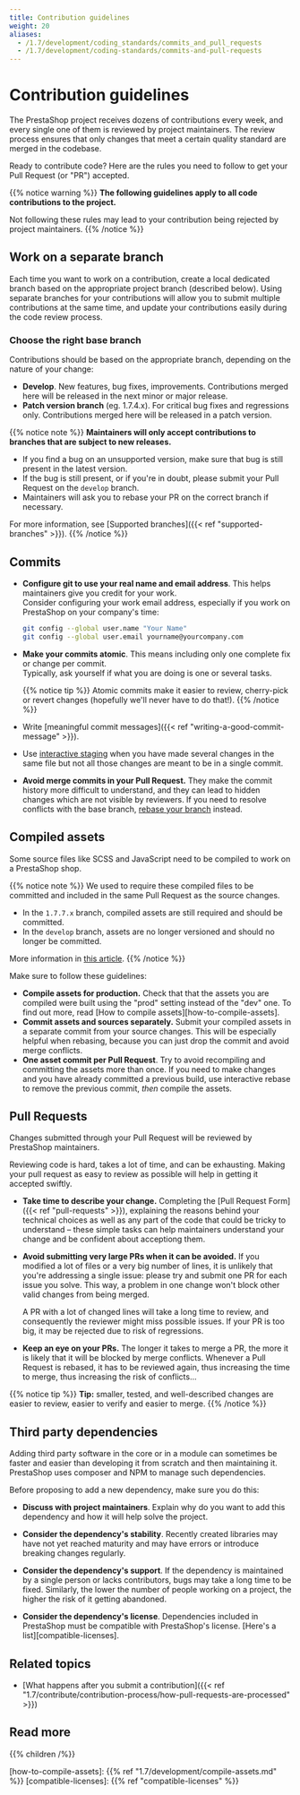 ```yaml
---
title: Contribution guidelines
weight: 20
aliases:
  - /1.7/development/coding_standards/commits_and_pull_requests
  - /1.7/development/coding-standards/commits-and-pull-requests
---
```


# Contribution guidelines

The PrestaShop project receives dozens of contributions every week, and every single one of them is reviewed by project maintainers. The review process ensures that only changes that meet a certain quality standard are merged in the codebase. 

Ready to contribute code? Here are the rules you need to follow to get your Pull Request (or "PR") accepted.

{{% notice warning %}}
**The following guidelines apply to all code contributions to the project.**

Not following these rules may lead to your contribution being rejected by project maintainers.
{{% /notice %}}

## Work on a separate branch

Each time you want to work on a contribution, create a local dedicated branch based on the appropriate project branch (described below). Using separate branches for your contributions will allow you to submit multiple contributions at the same time, and update your contributions easily during the code review process.

### Choose the right base branch

Contributions should be based on the appropriate branch, depending on the nature of your change:

* **Develop**. New features, bug fixes, improvements. Contributions merged here will be released in the next minor or major release.
* **Patch version branch** (eg. 1.7.4.x). For critical bug fixes and regressions only. Contributions merged here will be released in a patch version. 

{{% notice note %}}
**Maintainers will only accept contributions to branches that are subject to new releases.**

- If you find a bug on an unsupported version, make sure that bug is still present in the latest version. 
- If the bug is still present, or if you're in doubt, please submit your Pull Request on the `develop` branch.
- Maintainers will ask you to rebase your PR on the correct branch if necessary.

For more information, see [Supported branches]({{< ref "supported-branches" >}}).
{{% /notice %}}

## Commits

- **Configure git to use your real name and email address**. This helps maintainers give you credit for your work.  
    Consider configuring your work email address, especially if you work on PrestaShop on your company's time:
    
    ```bash
    git config --global user.name "Your Name"
    git config --global user.email yourname@yourcompany.com
    ```

- **Make your commits atomic**. This means including only one complete fix or change per commit.  
    Typically, ask yourself if what you are doing is one or several tasks. 

    {{% notice tip %}}
Atomic commits make it easier to review, cherry-pick or revert changes (hopefully we'll never have to do that!).
    {{% /notice %}}

- Write [meaningful commit messages]({{< ref "writing-a-good-commit-message" >}}).
- Use [interactive staging](https://git-scm.com/book/en/v2/Git-Tools-Interactive-Staging) when you have made several changes in the same file but not all those changes are meant to be in a single commit.
- **Avoid merge commits in your Pull Request.** They make the commit history more difficult to understand, and they can lead to hidden changes which are not visible by reviewers. If you need to resolve conflicts with the base branch, [rebase your branch](https://anavarre.net/how-to-rebase-a-github-pull-request/) instead.


## Compiled assets

Some source files like SCSS and JavaScript need to be compiled to work on a PrestaShop shop. 

{{% notice note %}}
We used to require these compiled files to be committed and included in the same Pull Request as the source changes.

- In the `1.7.7.x` branch, compiled assets are still required and should be committed.
- In the `develop` branch, assets are no longer versioned and should no longer be committed. 

More information in [this article](https://build.prestashop.com/news/open-question-not-commiting-assets-anymore/).
{{% /notice %}}

Make sure to follow these guidelines:

- **Compile assets for production.** Check that that the assets you are compiled were built using the "prod" setting instead of the "dev" one. To find out more, read [How to compile assets][how-to-compile-assets].
- **Commit assets and sources separately.** Submit your compiled assets in a separate commit from your source changes. This will be especially helpful when rebasing, because you can just drop the commit and avoid merge conflicts.
- **One asset commit per Pull Request**. Try to avoid recompiling and committing the assets more than once. If you need to make changes and you have already committed a previous build, use interactive rebase to remove the previous commit, _then_ compile the assets. 


## Pull Requests

Changes submitted through your Pull Request will be reviewed by PrestaShop maintainers. 

Reviewing code is hard, takes a lot of time, and can be exhausting. Making your pull request as easy to review as possible will help in getting it accepted swiftly. 

- **Take time to describe your change.** Completing the [Pull Request Form]({{< ref "pull-requests" >}}), explaining the reasons behind your technical choices as well as any part of the code that could be tricky to understand – these simple tasks can help maintainers understand your change and be confident about acceptiong them.

- **Avoid submitting very large PRs when it can be avoided.** If you modified a lot of files or a very big number of lines, it is unlikely that you're addressing a single issue: please try and submit one PR for each issue you solve. This way, a problem in one change won't block other valid changes from being merged.
    
    A PR with a lot of changed lines will take a long time to review, and consequently the reviewer might miss possible issues. If your PR is too big, it may be rejected due to risk of regressions.

- **Keep an eye on your PRs.** The longer it takes to merge a PR, the more it is likely that it will be blocked by merge conflicts. Whenever a Pull Request is rebased, it has to be reviewed again, thus increasing the time to merge, thus increasing the risk of conflicts...

{{% notice tip %}}
**Tip:** smaller, tested, and well-described changes are easier to review, easier to verify and easier to merge.
{{% /notice %}}

## Third party dependencies

Adding third party software in the core or in a module can sometimes be faster and easier than developing it from scratch and then maintaining it. PrestaShop uses composer and NPM to manage such dependencies.

Before proposing to add a new dependency, make sure you do this:

- **Discuss with project maintainers**. Explain why do you want to add this dependency and how it will help solve the project.

- **Consider the dependency's stability**. Recently created libraries may have not yet reached maturity and may have errors or introduce breaking changes regularly.

- **Consider the dependency's support**. If the dependency is maintained by a single person or lacks contributors, bugs may take a long time to be fixed. Similarly, the lower the number of people working on a project, the higher the risk of it getting abandoned.

- **Consider the dependency's license**. Dependencies included in PrestaShop must be compatible with PrestaShop's license. [Here's a list][compatible-licenses].


## Related topics

- [What happens after you submit a contribution]({{< ref "1.7/contribute/contribution-process/how-pull-requests-are-processed" >}})

## Read more

{{% children /%}}

[how-to-compile-assets]: {{% ref "1.7/development/compile-assets.md" %}}
[compatible-licenses]: {{% ref "compatible-licenses" %}}
